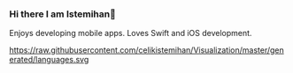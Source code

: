 ### Hi there I am Istemihan👋

Enjoys developing mobile apps. Loves Swift and iOS development.

https://raw.githubusercontent.com/celikistemihan/Visualization/master/generated/languages.svg
